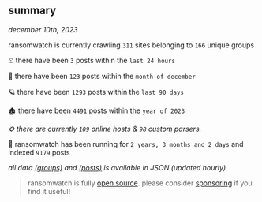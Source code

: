 
## summary
_december 10th, 2023_

ransomwatch is currently crawling `311` sites belonging to `166` unique groups

⏲ there have been `3` posts within the `last 24 hours`

🦈 there have been `123` posts within the `month of december`

🪐 there have been `1293` posts within the `last 90 days`

🏚 there have been `4491` posts within the `year of 2023`

_⚙️ there are currently `109` online hosts & `98` custom parsers._

🦕 ransomwatch has been running for `2 years, 3 months and 2 days` and indexed `9179` posts

_all data  [(groups)](http://ransomwhat.telemetry.ltd/groups) and [(posts)](http://ransomwhat.telemetry.ltd/posts) is available in JSON (updated hourly)_

> ransomwatch is fully [open source](https://github.com/joshhighet/ransomwatch#ransomwatch--). please consider [sponsoring](https://github.com/sponsors/joshhighet) if you find it useful!
